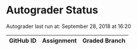 # Autograder Status
Autograder last run at: September 28, 2018 at 16:20

| GitHub ID | Assignment | Graded Branch |
|-----------|------------|---------------|
